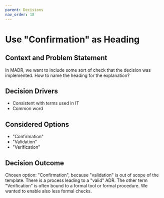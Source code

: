 ```yaml
---
parent: Decisions
nav_order: 18
---
```

<!-- we need to disable MD025, because we use the different heading "ADR Template" in the homepage (see above) than it is foreseen in the template -->
<!-- markdownlint-disable-next-line MD025 -->
# Use "Confirmation" as Heading

## Context and Problem Statement

In MADR, we want to include some sort of check that the decision was implemented.
How to name the heading for the explanation?

## Decision Drivers

* Consistent with terms used in IT
* Common word

## Considered Options

* "Confirmation"
* "Validation"
* "Verification"

## Decision Outcome

Chosen option: "Confirmation", because "validation" is out of scope of the template.
There is a process leading to a "valid" ADR.
The other term "Verification" is often bound to a formal tool or formal procedure.
We wanted to enable also less formal checks.
